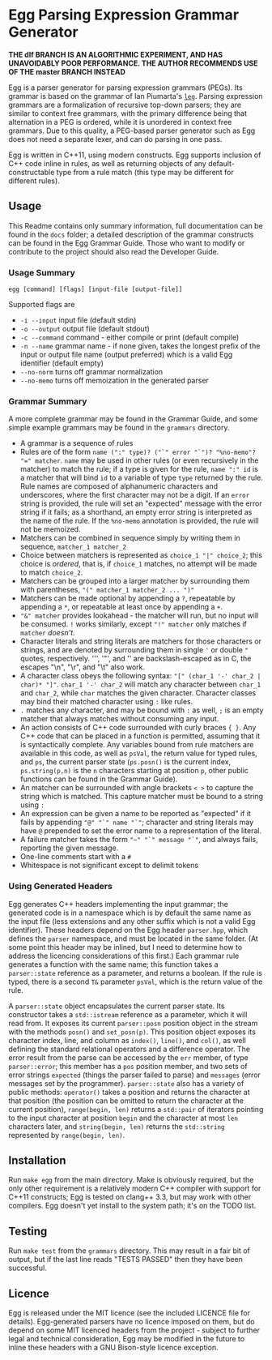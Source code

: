# Egg Parsing Expression Grammar Generator #

**THE dlf BRANCH IS AN ALGORITHMIC EXPERIMENT, AND HAS UNAVOIDABLY POOR PERFORMANCE. THE AUTHOR RECOMMENDS USE OF THE master BRANCH INSTEAD**

Egg is a parser generator for parsing expression grammars (PEGs). 
Its grammar is based on the grammar of Ian Piumarta's [`leg`](http://piumarta.com/software/peg/). 
Parsing expression grammars are a formalization of recursive top-down parsers; they are similar to context free grammars, with the primary difference being that alternation in a PEG is ordered, while it is unordered in context free grammars. 
Due to this quality, a PEG-based parser generator such as Egg does not need a separate lexer, and can do parsing in one pass.

Egg is written in C++11, using modern constructs. 
Egg supports inclusion of C++ code inline in rules, as well as returning objects of any default-constructable type from a rule match (this type may be different for different rules).

## Usage ##

This Readme contains only summary information, full documentation can be found in the `docs` folder; a detailed description of the grammar constructs can be found in the Egg Grammar Guide. Those who want to modify or contribute to the project should also read the Developer Guide.

### Usage Summary ###

    egg [command] [flags] [input-file [output-file]]
    
Supported flags are

- `-i --input`		input file (default stdin)
- `-o --output`		output file (default stdout)
- `-c --command`	command - either compile or print (default compile)
- `-n --name`		grammar name - if none given, takes the longest prefix of the input or output file name (output preferred) which is a valid Egg identifier (default empty)
- `--no-norm`       turns off grammar normalization
- `--no-memo`       turns off memoization in the generated parser

### Grammar Summary ###

A more complete grammar may be found in the Grammar Guide, and some simple example grammars may be found in the `grammars` directory. 

- A grammar is a sequence of rules
- Rules are of the form ``name (":" type)? ("`" error "`")? "%no-memo"? "=" matcher``. 
  `name` may be used in other rules (or even recursively in the matcher) to match the rule; if a type is given for the rule, `name ":" id` is a matcher that will bind `id` to a variable of type `type` returned by the rule.
  Rule names are composed of alphanumeric characters and underscores, where the first character may not be a digit.
  If an `error` string is provided, the rule will set an "expected" message with the error string if it fails; as a shorthand, an empty error string is interpreted as the name of the rule. 
  If the `%no-memo` annotation is provided, the rule will not be memoized. 
- Matchers can be combined in sequence simply by writing them in sequence, `matcher_1 matcher_2`
- Choice between matchers is represented as `choice_1 "|" choice_2`; this choice is _ordered_, that is, if `choice_1` matches, no attempt will be made to match `choice_2`.
- Matchers can be grouped into a larger matcher by surrounding them with parentheses, `"(" matcher_1 matcher_2 ... ")"`
- Matchers can be made optional by appending a `?`, repeatable by appending a `*`, or repeatable at least once by appending a `+`.
- `"&" matcher` provides lookahead - the matcher will run, but no input will be consumed. 
  `!` works similarly, except `"!" matcher` only matches if `matcher` _doesn't_.
- Character literals and string literals are matchers for those characters or strings, and are denoted by surrounding them in single `'` or double `"` quotes, respectively. 
  ''', '"', and '\' are backslash-escaped as in C, the escapes "\n", "\r", and "\t" also work.
- A character class obeys the following syntax: `"[" (char_1 '-' char_2 | char)* "]"`. 
  `char_1 '-' char_2` will match any character between `char_1` and `char_2`, while `char` matches the given character. 
  Character classes may bind their matched character using `:` like rules.
- `.` matches any character, and may be bound with `:` as well, `;` is an empty matcher that always matches without consuming any input.
- An action consists of C++ code surrounded with curly braces `{ }`. 
  Any C++ code that can be placed in a function is permitted, assuming that it is syntactically complete. 
  Any variables bound from rule matchers are available in this code, as well as `psVal`, the return value for typed rules, and `ps`, the current parser state (`ps.posn()` is the current index, `ps.string(p,n)` is the `n` characters starting at position `p`, other public functions can be found in the Grammar Guide).
- An matcher can be surrounded with angle brackets `< >` to capture the string which is matched. 
  This capture matcher must be bound to a string using `:`
- An expression can be given a name to be reported as "expected" if it fails by appending `` "@" "`" name "`" ``; character and string literals may have `@` prepended to set the error name to a representation of the literal.
- A failure matcher takes the form `` "~" "`" message "`" ``, and always fails, reporting the given message.
- One-line comments start with a `#`
- Whitespace is not significant except to delimit tokens

### Using Generated Headers ###

Egg generates C++ headers implementing the input grammar; the generated code is in a namespace which is by default the same name as the input file (less extensions and any other suffix which is not a valid Egg identifier). 
These headers depend on the Egg header `parser.hpp`, which defines the `parser` namespace, and must be located in the same folder. 
(At some point this header may be inlined, but I need to determine how to address the licencing considerations of this first.) 
Each grammar rule generates a function with the same name; this function takes a `parser::state` reference as a parameter, and returns a boolean. 
If the rule is typed, there is a second `T&` parameter `psVal`, which is the return value of the rule. 

A `parser::state` object encapsulates the current parser state. 
Its constructor takes a `std::istream` reference as a parameter, which it will read from. 
It exposes its current `parser::posn` position object in the stream with the methods `posn()` and `set_posn(p)`. 
This position object exposes its character index, line, and column as `index()`, `line()`, and `col()`, as well defining the standard relational operators and a difference operator. 
The error result from the parse can be accessed by the `err` member, of type `parser::error`; this member has a `pos` position member, and two sets of error strings `expected` (things the parser failed to parse) and `messages` (error messages set by the programmer). 
`parser::state` also has a variety of public methods: `operator()` takes a position and returns the character at that position (the position can be omitted to return the character at the current position), `range(begin, len)` returns a `std::pair` of iterators pointing to the input character at position `begin` and the character at most `len` characters later, and `string(begin, len)` returns the `std::string` represented by `range(begin, len)`.

## Installation ##

Run `make egg` from the main directory. 
Make is obviously required, but the only other requirement is a relatively modern C++ compiler with support for C++11 constructs; Egg is tested on clang++ 3.3, but may work with other compilers. 
Egg doesn't yet install to the system path; it's on the TODO list.

## Testing ##

Run `make test` from the `grammars` directory. 
This may result in a fair bit of output, but if the last line reads "TESTS PASSED" then they have been successful.

## Licence ##

Egg is released under the MIT licence (see the included LICENCE file for details). 
Egg-generated parsers have no licence imposed on them, but do depend on some MIT licenced headers from the project - subject to further legal and technical consideration, Egg may be modified in the future to inline these headers with a GNU Bison-style licence exception.
